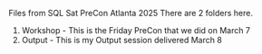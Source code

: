 Files from SQL Sat PreCon Atlanta 2025
There are 2 folders here. 
1) Workshop - This is the Friday PreCon that we did on March 7
2) Output - This is my Output session delivered March 8